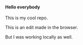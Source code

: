 #### Hello everybody

This is my cool repo.

This is an edit made in the browser.

But I was working locally as well.
